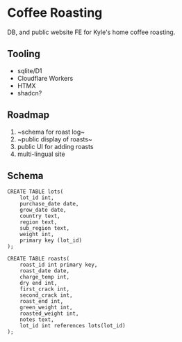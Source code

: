 # Coffee Roasting

DB, and public website FE for Kyle's home coffee roasting.

## Tooling

- sqlite/D1
- Cloudflare Workers
- HTMX
- shadcn?

## Roadmap

1. ~schema for roast log~
2. ~public display of roasts~
3. public UI for adding roasts
4. multi-lingual site

## Schema

```
CREATE TABLE lots(
    lot_id int,
    purchase_date date,
    grow_date date,
    country text,
    region text,
    sub_region text,
    weight int,
    primary key (lot_id)
);

CREATE TABLE roasts(
    roast_id int primary key,
    roast_date date,
    charge_temp int,
    dry end int,
    first_crack int,
    second_crack int,
    roast_end int,
    green_weight int,
    roasted_weight int,
    notes text,
    lot_id int references lots(lot_id)
);
